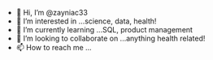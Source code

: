 - 👋 Hi, I’m @zayniac33
- 👀 I’m interested in ...science, data, health!
- 🌱 I’m currently learning ...SQL, product management
- 💞️ I’m looking to collaborate on ...anything health related!
- 📫 How to reach me ...

